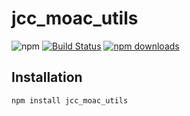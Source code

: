 # jcc_moac_utils

![npm](https://img.shields.io/npm/v/jcc_moac_utils.svg)
[![Build Status](https://travis-ci.com/JCCDex/jcc_moac_utils.svg?branch=master)](https://travis-ci.com/JCCDex/jcc_moac_utils)
[![npm downloads](https://img.shields.io/npm/dm/jcc_moac_utils.svg)](http://npm-stat.com/charts.html?package=jcc_moac_utils)

## Installation

```bash
npm install jcc_moac_utils
```

